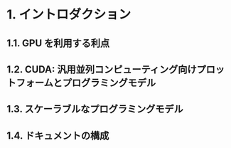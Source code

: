 # 1. イントロダクション

## 1.1. GPU を利用する利点

## 1.2. CUDA: 汎用並列コンピューティング向けプロットフォームとプログラミングモデル

## 1.3. スケーラブルなプログラミングモデル

## 1.4. ドキュメントの構成
